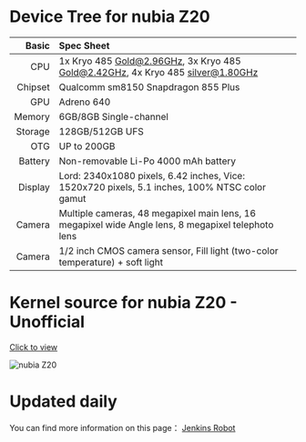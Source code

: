 
Device Tree for nubia Z20
===========================================

Basic   | Spec Sheet
-------:|:-------------------------
CPU     | 1x Kryo 485 Gold@2.96GHz, 3x Kryo 485 Gold@2.42GHz, 4x Kryo 485 silver@1.80GHz
Chipset | Qualcomm sm8150 Snapdragon 855 Plus
GPU     | Adreno 640
Memory  | 6GB/8GB Single-channel
Storage | 128GB/512GB UFS
OTG     | UP to 200GB
Battery | Non-removable Li-Po 4000 mAh battery
Display | Lord: 2340x1080 pixels, 6.42 inches, Vice: 1520x720 pixels, 5.1 inches, 100% NTSC color gamut
Camera  | Multiple cameras, 48 megapixel main lens, 16 megapixel wide Angle lens, 8 megapixel telephoto lens
Camera  | 1/2 inch CMOS camera sensor, Fill light (two-color temperature) + soft light


Kernel source for nubia Z20 - Unofficial 
===========================================

[Click to view](https://github.com/gesangtome/android_kernel_nubia_sm8150)

![nubia Z20](https://oss.static.nubia.cn/active/5d48dd2463fc329.png "nubia Z20")


Updated daily
===========================================
You can find more information on this page： [Jenkins Robot](http://flowertome.ticp.io/jenkins/view/Paranoid/job/Paranoid%20Project/job/Quartz-10.0/job/aospa_nx627j/)
